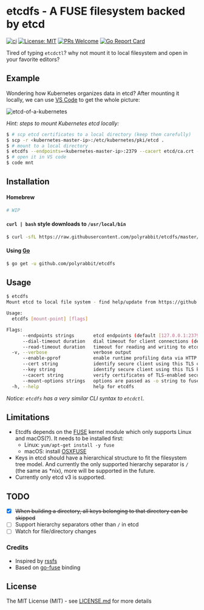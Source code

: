 # etcdfs - A FUSE filesystem backed by etcd

[![ci](https://github.com/polyrabbit/etcdfs/workflows/ci/badge.svg)](https://github.com/polyrabbit/etcdfs/actions)
[![License: MIT](https://img.shields.io/badge/License-MIT-brightgreen.svg)](https://opensource.org/licenses/MIT)
[![PRs Welcome](https://img.shields.io/badge/PRs-welcome-brightgreen.svg)](https://github.com/polyrabbit/my-token/pulls)
[![Go Report Card](https://goreportcard.com/badge/github.com/polyrabbit/etcdfs)](https://goreportcard.com/report/github.com/polyrabbit/etcdfs)

Tired of typing `etcdctl`? why not mount it to local filesystem and open in your favorite editors?

## Example

Wondering how Kubernetes organizes data in etcd? After mounting it locally, we can use [VS Code](https://code.visualstudio.com/) to get the whole picture:

![etcd-of-a-kubernetes](https://user-images.githubusercontent.com/2657334/89164446-b6b92e00-d5a9-11ea-93b9-218072ce73ff.png)

_Hint: steps to mount Kubernetes etcd locally:_

```bash
$ # scp etcd certificates to a local directory (keep them carefully)
$ scp -r <kubernetes-master-ip>:/etc/kubernetes/pki/etcd .
$ # mount to a local directory
$ etcdfs --endpoints=<kubernetes-master-ip>:2379 --cacert etcd/ca.crt --key etcd/server.key --cert etcd/server.crt mnt
$ # open it in VS code
$ code mnt
```

## Installation

#### Homebrew

```bash
# WIP
```

#### `curl | bash` style downloads to `/usr/local/bin`
```bash
$ curl -sfL https://raw.githubusercontent.com/polyrabbit/etcdfs/master/.godownloader.sh | bash -s -- -d -b /usr/local/bin
```

#### Using [Go](https://golang.org/)
```bash
$ go get -u github.com/polyrabbit/etcdfs
```

## Usage

```bash
$ etcdfs
Mount etcd to local file system - find help/update from https://github.com/polyrabbit/etcdfs

Usage:
  etcdfs [mount-point] [flags]

Flags:
      --endpoints strings       etcd endpoints (default [127.0.0.1:2379])
      --dial-timeout duration   dial timeout for client connections (default 2s)
      --read-timeout duration   timeout for reading and writing to etcd (default 3s)
  -v, --verbose                 verbose output
      --enable-pprof            enable runtime profiling data via HTTP server. Address is at "http://localhost:9327/debug/pprof"
      --cert string             identify secure client using this TLS certificate file
      --key string              identify secure client using this TLS key file
      --cacert string           verify certificates of TLS-enabled secure servers using this CA bundle
      --mount-options strings   options are passed as -o string to fusermount (default [nonempty])
  -h, --help                    help for etcdfs
```

_Notice: `etcdfs` has a very similar CLI syntax to `etcdctl`._

## Limitations

* Etcdfs depends on the [FUSE](https://en.wikipedia.org/wiki/Filesystem_in_Userspace) kernel module which only supports Linux and macOS(?). It needs to be installed first:
    * Linux: `yum/apt-get install -y fuse`
    * macOS: install [OSXFUSE](https://osxfuse.github.io/)
* Keys in etcd should have a hierarchical structure to fit the filesystem tree model. And currently the only supported hierarchy separator is `/` (the same as *nix), more will be supported in the future. 
* Currently only etcd v3 is supported.

## TODO

- [x] ~~When building a directory, all keys belonging to that directory can be skipped~~
- [ ] Support hierarchy separators other than `/` in etcd
- [ ] Watch for file/directory changes

### Credits

 * Inspired by [rssfs](https://github.com/dertuxmalwieder/rssfs)
 * Based on [go-fuse](https://github.com/hanwen/go-fuse) binding

## License

The MIT License (MIT) - see [LICENSE.md](https://github.com/polyrabbit/etcdfs/blob/master/LICENSE) for more details
